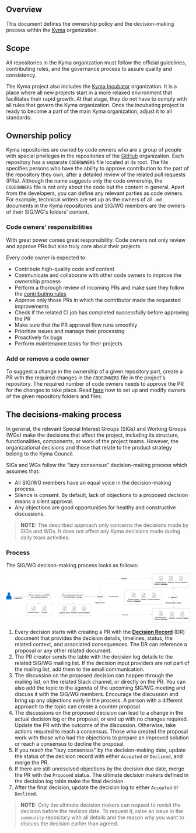 ## Overview

This document defines the ownership policy and the decision-making process within the [Kyma](../../../) organization.

## Scope

All repositories in the Kyma organization must follow the official guidelines, contributing rules, and the governance process to assure quality and consistency.

The Kyma project also includes the [Kyma Incubator](https://github.com/kyma-incubator) organization. It is a place where all new projects start in a more relaxed environment that facilitates their rapid growth. At that stage, they do not have to comply with all rules that govern the Kyma organization. Once the incubating project is ready to become a part of the main Kyma organization, adjust it to all standards.

## Ownership policy

Kyma repositories are owned by code owners who are a group of people with special privileges in the repositories of the [GitHub](../../../) organization. Each repository has a separate `CODEOWNERS` file located at its root. The file specifies persons who have the ability to approve contribution to the part of the repository they own, after a detailed review of the related pull requests (PRs). Although the name suggests only the code ownership, the `CODEOWNERS` file is not only about the code but the content in general. Apart from the developers, you can define any relevant parties as code owners. For example, technical writers are set up as the owners of all `.md` documents in the Kyma repositories and SIG/WG members are the owners of their SIG/WG's folders' content.

### Code owners' responsibilities

With great power comes great responsibility. Code owners not only review and approve PRs but also truly care about their projects.

Every code owner is expected to:

* Contribute high-quality code and content
* Communicate and collaborate with other code owners to improve the ownership process
* Perform a thorough review of incoming PRs and make sure they follow the [contributing rules](CONTRIBUTING.md)
* Approve only those PRs in which the contributor made the requested improvements
* Check if the related CI job has completed successfully before approving the PR
* Make sure that the PR approval flow runs smoothly
* Prioritize issues and manage their processing
* Proactively fix bugs
* Perform maintenance tasks for their projects

### Add or remove a code owner

To suggest a change in the ownership of a given repository part, create a PR with the required changes in the `CODEOWNERS` file in the project's repository. The required number of code owners needs to approve the PR for the changes to take place. Read [here](https://github.com/kyma-project/community/blob/master/guidelines/internal-guidelines/repository-template/template/CODEOWNERS) how to set up and modify owners of the given repository folders and files.

## The decisions-making process

In general, the relevant Special Interest Groups (SIGs) and Working Groups (WGs) make the decisions that affect the project, including its structure, functionalities, components, or work of the project teams. However, the organizational decisions and those that relate to the product strategy belong to the Kyma Council.

SIGs and WGs follow the "lazy consensus" decision-making process which assumes that:

* All SIG/WG members have an equal voice in the decision-making process.
* Silence is consent. By default, lack of objections to a proposed decision means a silent approval.
* Any objections are good opportunities for healthy and constructive discussions.

> **NOTE:** The described approach only concerns the decisions made by SIGs and WGs. It does not affect any Kyma decisions made during daily team activities.

### Process

The SIG/WG decison-making process looks as follows:

![Decision-making process](assets/decision-making-process.png)

1. Every decision starts with creating a PR with the [**Decision Record**](./guidelines/templates/resources/DR.md) (DR) document that provides the decision details, timelines, status, the related context, and associated consequences. The DR can reference a proposal or any other related document.
2. The PR creator sends the table with the decision log details to the related SIG/WG mailing list. If the decision input providers are not part of the mailing list, add them to the email communication.
3. The discussion on the proposed decision can happen through the mailing list, on the related Slack channel, or directly on the PR. You can also add the topic to the agenda of the upcoming SIG/WG meeting and discuss it with the SIG/WG members. Encourage the discussion and bring up any objections early in the process. A person with a different approach to the topic can create a counter proposal.
4. The discussions on the proposed decision can lead to a change in the actual decision log or the proposal, or end up with no changes required. Update the PR with the outcome of the discussion. Otherwise, take actions required to reach a consensus. Those who created the proposal work with those who had the objections to prepare an improved solution or reach a consensus to decline the proposal.
5. If you reach the "lazy consensus" by the decision-making date, update the status of the decision record with either `Accepted` or `Declined`, and merge the PR.
6. If there are still unresolved objections by the decision due date, merge the PR with the `Proposed` status. The ultimate decision makers defined in the decision log table make the final decision.
7. After the final decision, update the decision log to either `Accepted` or `Declined`.

>**NOTE:** Only the ultimate decision makers can request to revisit the decision before the revision date. To request it, raise an issue in the `community` repository with all details and the reason why you want to discuss the decision earlier than agreed. 
